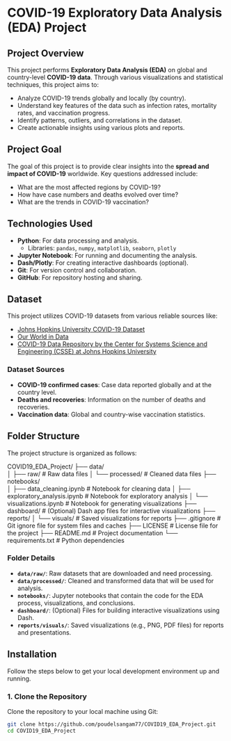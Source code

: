 # COVID-19 Exploratory Data Analysis (EDA) Project

## Project Overview
This project performs **Exploratory Data Analysis (EDA)** on global and country-level **COVID-19 data**. Through various visualizations and statistical techniques, this project aims to:
- Analyze COVID-19 trends globally and locally (by country).
- Understand key features of the data such as infection rates, mortality rates, and vaccination progress.
- Identify patterns, outliers, and correlations in the dataset.
- Create actionable insights using various plots and reports.

## Project Goal
The goal of this project is to provide clear insights into the **spread and impact of COVID-19** worldwide. Key questions addressed include:
- What are the most affected regions by COVID-19?
- How have case numbers and deaths evolved over time?
- What are the trends in COVID-19 vaccination?

## Technologies Used
- **Python**: For data processing and analysis.
  - Libraries: `pandas`, `numpy`, `matplotlib`, `seaborn`, `plotly`
- **Jupyter Notebook**: For running and documenting the analysis.
- **Dash/Plotly**: For creating interactive dashboards (optional).
- **Git**: For version control and collaboration.
- **GitHub**: For repository hosting and sharing.

## Dataset
This project utilizes COVID-19 datasets from various reliable sources like:
- [Johns Hopkins University COVID-19 Dataset](https://github.com/CSSEGISandData/COVID-19)
- [Our World in Data](https://github.com/owid/covid-19-data)
- [COVID-19 Data Repository by the Center for Systems Science and Engineering (CSSE) at Johns Hopkins University](https://github.com/CSSEGISandData/COVID-19)

### **Dataset Sources**
- **COVID-19 confirmed cases**: Case data reported globally and at the country level.
- **Deaths and recoveries**: Information on the number of deaths and recoveries.
- **Vaccination data**: Global and country-wise vaccination statistics.

## Folder Structure

The project structure is organized as follows:

COVID19_EDA_Project/
├── data/                     
│   ├── raw/               # Raw data files
│   └── processed/         # Cleaned data files
├── notebooks/              
│   ├── data_cleaning.ipynb   # Notebook for cleaning data
│   ├── exploratory_analysis.ipynb  # Notebook for exploratory analysis
│   └── visualizations.ipynb  # Notebook for generating visualizations
├── dashboard/               # (Optional) Dash app files for interactive visualizations
├── reports/
│   └── visuals/            # Saved visualizations for reports
├── .gitignore               # Git ignore file for system files and caches
├── LICENSE                  # License file for the project
├── README.md                # Project documentation
└── requirements.txt         # Python dependencies

### **Folder Details**
- **`data/raw/`**: Raw datasets that are downloaded and need processing.
- **`data/processed/`**: Cleaned and transformed data that will be used for analysis.
- **`notebooks/`**: Jupyter notebooks that contain the code for the EDA process, visualizations, and conclusions.
- **`dashboard/`**: (Optional) Files for building interactive visualizations using Dash.
- **`reports/visuals/`**: Saved visualizations (e.g., PNG, PDF files) for reports and presentations.

## Installation

Follow the steps below to get your local development environment up and running.

### **1. Clone the Repository**
Clone the repository to your local machine using Git:

```bash
git clone https://github.com/poudelsangam77/COVID19_EDA_Project.git
cd COVID19_EDA_Project
